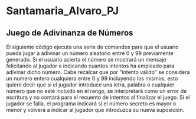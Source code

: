 # Santamaria_Alvaro_PJ
## Juego de Adivinanza de Números
El siguiente código ejecuta una serie de comandos para que el usuario pueda jugar a adivinar un número aleatorio entre 0 y 99 previamente generado. 
Si el usuario acierta el número se mostrará un mensaje felicitando al jugador e indicando cuantos intentos ha empleado para adivinar dicho número.
Cabe recalcar que por "intento válido" se considera un numero entero cualquiera entre 0 y 99 incluyendo los mismos, esto quiere decir que si el jugador introduce una letra, palabra o cualquier número
que no esté incluido en el rango, se interpretará como un error de escritura y no contará para el recuento de intentos al finalizar el juego.
Si el jugador se falla, el programa indicará si el número secreto es mayor o menor y volverá a indicar al jugador que introduzca su nueva suposición.
